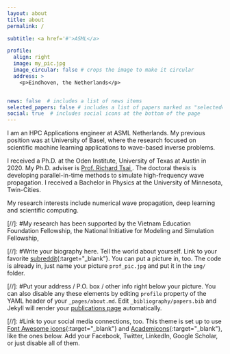 ```yaml
---
layout: about
title: about
permalink: /

subtitle: <a href='#'>ASML</a>

profile:
  align: right
  image: my_pic.jpg
  image_circular: false # crops the image to make it circular
  address: >
    <p>Eindhoven, the Netherlands</p>


news: false  # includes a list of news items
selected_papers: false # includes a list of papers marked as "selected={true}"
social: true  # includes social icons at the bottom of the page
---
```



I am an HPC Applications engineer at ASML Netherlands. 
My previous position was at University of Basel, where the research focused on scientific machine learning applications to wave-based inverse problems.

I received a Ph.D. at the Oden Institute, University of Texas at Austin in 2020. My Ph.D. adviser is <a href="https://tsairesearch.github.io/">  Prof. Richard Tsai </a>. 
The doctoral thesis is developing parallel-in-time methods to simulate high-frequency wave propagation. 
I received a Bachelor in Physics at the University of Minnesota, Twin-Cities. 

My research interests include numerical wave propagation, deep learning and scientific computing. 

[//]: #My research has been supported by the Vietnam Education Foundation Fellowship, the National Initiative for Modeling and Simulation Fellowship, 

[//]: #Write your biography here. Tell the world about yourself. Link to your favorite [subreddit](http://reddit.com){:target="\_blank"}. You can put a picture in, too. The code is already in, just name your picture `prof_pic.jpg` and put it in the `img/` folder.

[//]: #Put your address / P.O. box / other info right below your picture. You can also disable any these elements by editing `profile` property of the YAML header of your `_pages/about.md`. Edit `_bibliography/papers.bib` and Jekyll will render your [publications page](/al-folio/publications/) automatically.

[//]: #Link to your social media connections, too. This theme is set up to use [Font Awesome icons](http://fortawesome.github.io/Font-Awesome/){:target="\_blank"} and [Academicons](https://jpswalsh.github.io/academicons/){:target="\_blank"}, like the ones below. Add your Facebook, Twitter, LinkedIn, Google Scholar, or just disable all of them.

